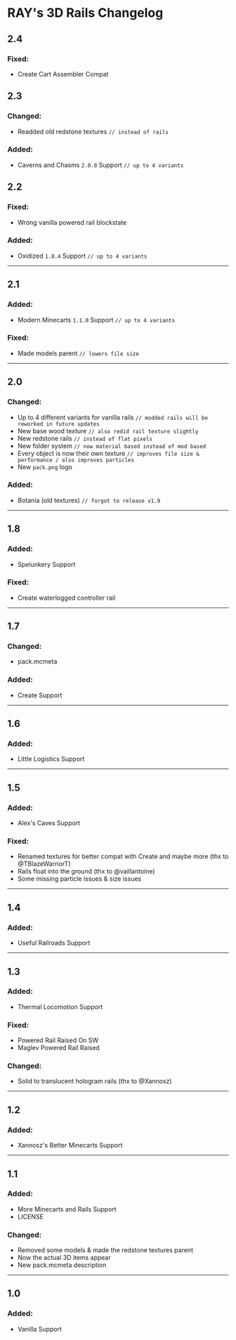 # RAY's 3D Rails Changelog

## 2.4

### Fixed:
- Create Cart Assembler Compat

## 2.3

### Changed:
- Readded old redstone textures `// instead of rails`

### Added:
- Caverns and Chasms `2.0.0` Support `// up to 4 variants`

## 2.2

### Fixed:
- Wrong vanilla powered rail blockstate

### Added:
- Oxidized `1.8.4` Support `// up to 4 variants`

---

## 2.1

### Added:
- Modern Minecarts `1.1.0` Support `// up to 4 variants`

### Fixed:
- Made models parent `// lowers file size`

---

## 2.0

### Changed:
- Up to 4 different variants for vanilla rails `// modded rails will be reworked in future updates`
- New base wood texture `// also redid rail texture slightly`
- New redstone rails `// instead of flat pixels`
- New folder system `// now material based instead of mod based`
- Every object is now their own texture `// improves file size & performance / also improves particles`
- New `pack.png` logo

### Added:
- Botania (old textures) `// forgot to release v1.9`

---

## 1.8

### Added:
- Spelunkery Support

### Fixed:
- Create waterlogged controller rail

---

## 1.7

### Changed:
- pack.mcmeta

### Added:
- Create Support

---

## 1.6

### Added:
- Little Logistics Support

---

## 1.5

### Added:
- Alex's Caves Support

### Fixed:
- Renamed textures for better compat with Create and maybe more (thx to @TBlazeWarriorT)
- Rails float into the ground (thx to @vaillantoine)
- Some missing particle issues & size issues

---

## 1.4

### Added:
- Useful Railroads Support

---

## 1.3

### Added:
- Thermal Locomotion Support

### Fixed:
- Powered Rail Raised On SW
- Maglev Powered Rail Raised

### Changed:
- Solid to translucent hologram rails (thx to @Xannosz)

---

## 1.2

### Added:
- Xannosz's Better Minecarts Support

---

## 1.1

### Added:
- More Minecarts and Rails Support
- LICENSE

### Changed:
- Removed some models & made the redstone textures parent
- Now the actual 3D items appear
- New pack.mcmeta description

---

## 1.0

### Added:
- Vanilla Support